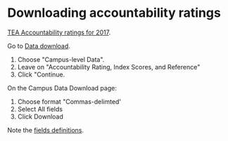# Downloading accountability ratings

[TEA Accountability ratings for 2017](https://tea.texas.gov/2017accountability.aspx).

Go to [Data download](https://rptsvr1.tea.texas.gov/perfreport/account/2017/download.html).
1. Choose "Campus-level Data".
2. Leave on "Accountability Rating, Index Scores, and Reference"
3. Click "Continue.

On the Campus Data Download page:
1. Choose format "Commas-delimted'
2. Select All fields
3. Click Download

Note the [fields definitions](https://rptsvr1.tea.texas.gov/perfreport/account/2017/download/camprate.html).

